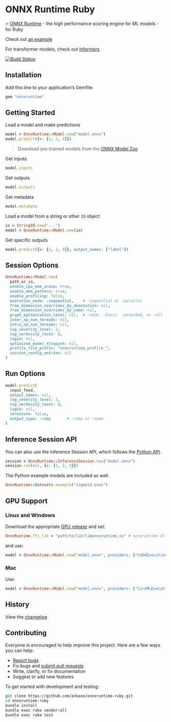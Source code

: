 # ONNX Runtime Ruby

:fire: [ONNX Runtime](https://github.com/Microsoft/onnxruntime) - the high performance scoring engine for ML models - for Ruby

Check out [an example](https://ankane.org/tensorflow-ruby)

For transformer models, check out [Informers](https://github.com/ankane/informers)

[![Build Status](https://github.com/ankane/onnxruntime-ruby/actions/workflows/build.yml/badge.svg)](https://github.com/ankane/onnxruntime-ruby/actions)

## Installation

Add this line to your application’s Gemfile:

```ruby
gem "onnxruntime"
```

## Getting Started

Load a model and make predictions

```ruby
model = OnnxRuntime::Model.new("model.onnx")
model.predict({x: [1, 2, 3]})
```

> Download pre-trained models from the [ONNX Model Zoo](https://github.com/onnx/models)

Get inputs

```ruby
model.inputs
```

Get outputs

```ruby
model.outputs
```

Get metadata

```ruby
model.metadata
```

Load a model from a string or other `IO` object

```ruby
io = StringIO.new("...")
model = OnnxRuntime::Model.new(io)
```

Get specific outputs

```ruby
model.predict({x: [1, 2, 3]}, output_names: ["label"])
```

## Session Options

```ruby
OnnxRuntime::Model.new(
  path_or_io,
  enable_cpu_mem_arena: true,
  enable_mem_pattern: true,
  enable_profiling: false,
  execution_mode: :sequential,    # :sequential or :parallel
  free_dimension_overrides_by_denotation: nil,
  free_dimension_overrides_by_name: nil,
  graph_optimization_level: nil,  # :none, :basic, :extended, or :all
  inter_op_num_threads: nil,
  intra_op_num_threads: nil,
  log_severity_level: 2,
  log_verbosity_level: 0,
  logid: nil,
  optimized_model_filepath: nil,
  profile_file_prefix: "onnxruntime_profile_",
  session_config_entries: nil
)
```

## Run Options

```ruby
model.predict(
  input_feed,
  output_names: nil,
  log_severity_level: 2,
  log_verbosity_level: 0,
  logid: nil,
  terminate: false,
  output_type: :ruby       # :ruby or :numo
)
```

## Inference Session API

You can also use the Inference Session API, which follows the [Python API](https://onnxruntime.ai/docs/api/python/api_summary.html).

```ruby
session = OnnxRuntime::InferenceSession.new("model.onnx")
session.run(nil, {x: [1, 2, 3]})
```

The Python example models are included as well.

```ruby
OnnxRuntime::Datasets.example("sigmoid.onnx")
```

## GPU Support

### Linux and Windows

Download the appropriate [GPU release](https://github.com/microsoft/onnxruntime/releases) and set:

```ruby
OnnxRuntime.ffi_lib = "path/to/lib/libonnxruntime.so" # onnxruntime.dll for Windows
```

and use:

```ruby
model = OnnxRuntime::Model.new("model.onnx", providers: ["CUDAExecutionProvider"])
```

### Mac

Use:

```ruby
model = OnnxRuntime::Model.new("model.onnx", providers: ["CoreMLExecutionProvider"])
```

## History

View the [changelog](https://github.com/ankane/onnxruntime-ruby/blob/master/CHANGELOG.md)

## Contributing

Everyone is encouraged to help improve this project. Here are a few ways you can help:

- [Report bugs](https://github.com/ankane/onnxruntime-ruby/issues)
- Fix bugs and [submit pull requests](https://github.com/ankane/onnxruntime-ruby/pulls)
- Write, clarify, or fix documentation
- Suggest or add new features

To get started with development and testing:

```sh
git clone https://github.com/ankane/onnxruntime-ruby.git
cd onnxruntime-ruby
bundle install
bundle exec rake vendor:all
bundle exec rake test
```
